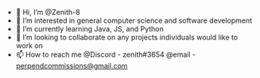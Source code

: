 - 👋 Hi, I’m @Zenith-8
- 👀 I’m interested in general computer science and software development
- 🌱 I’m currently learning Java, JS, and Python
- 💞️ I’m looking to collaborate on any projects individuals would like to work on
- 📫 How to reach me @Discord - zenith#3654   @email - perpendcommissions@gmail.com

<!---
Zenith-8/Zenith-8 is a ✨ special ✨ repository because its `README.md` (this file) appears on your GitHub profile.
You can click the Preview link to take a look at your changes.
--->

